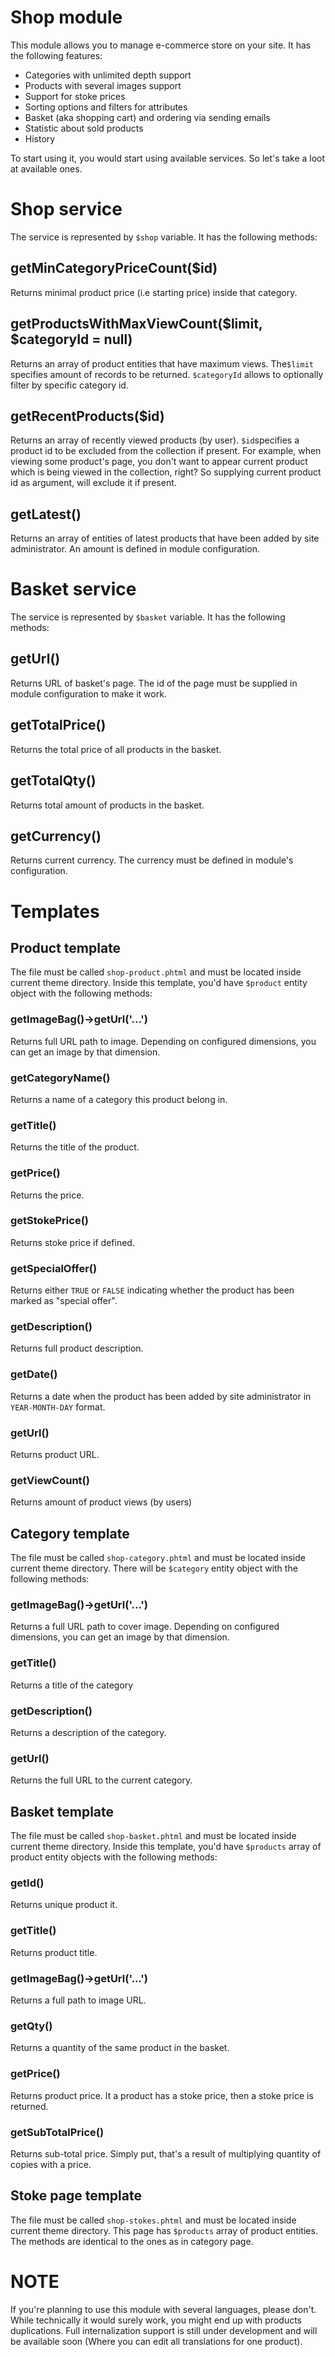 Shop module
===========

This module allows you to manage e-commerce store on your site. It has the following features:

- Categories with unlimited depth support
- Products with several images support
- Support for stoke prices
- Sorting options and filters for attributes
- Basket (aka shopping cart) and ordering via sending emails
- Statistic about sold products
- History

To start using it, you would start using available services. So let's take a loot at available ones.

# Shop service

The service is represented by `$shop` variable. It has the following methods:

## getMinCategoryPriceCount($id)

Returns minimal product price (i.e starting price) inside that category.

## getProductsWithMaxViewCount($limit, $categoryId = null)

Returns an array of product entities that have maximum views. The`$limit` specifies amount of records to be returned. `$categoryId` allows to optionally filter by specific category id.

## getRecentProducts($id)

Returns an array of recently viewed products (by user). `$id`specifies a product id to be excluded from the collection if present. For example, when viewing some product's page, you don't want to appear current product which is being viewed in the collection, right? So supplying current product id as argument, will exclude it if present.

## getLatest()

Returns an array of entities of latest products that have been added by site administrator. An amount is defined in module configuration.


# Basket service

The service is represented by `$basket` variable. It has the following methods:

## getUrl()

Returns URL of basket's page. The id of the page must be supplied in module configuration to make it work.

## getTotalPrice()

Returns the total price of all products in the basket.

## getTotalQty()

Returns total amount of products in the basket.

## getCurrency()

Returns current currency. The currency must be defined in module's configuration.

# Templates

## Product template

The file must be called `shop-product.phtml` and must be located inside current theme directory. Inside this template, you'd have `$product` entity object with the following methods:

### getImageBag()->getUrl('...')

Returns full URL path to image. Depending on configured dimensions, you can get an image by that dimension.

### getCategoryName()

Returns a name of a category this product belong in.

### getTitle()

Returns the title of the product.

### getPrice()

Returns the price.

### getStokePrice()

Returns stoke price if defined.

### getSpecialOffer()

Returns either `TRUE` or `FALSE` indicating whether the product has been marked as "special offer".

### getDescription()

Returns full product description.


### getDate()

Returns a date when the product has been added by site administrator in `YEAR-MONTH-DAY` format.

### getUrl()

Returns product URL.

### getViewCount()

Returns amount of product views (by users)

## Category template

The file must be called `shop-category.phtml` and must be located inside current theme directory. There will be `$category` entity object with the following methods:


### getImageBag()->getUrl('...')

Returns a full URL path to cover image. Depending on configured dimensions, you can get an image by that dimension.

### getTitle()

Returns a title of the category

### getDescription()

Returns a description of the category.

### getUrl()

Returns the full URL to the current category.

## Basket template

The file must be called `shop-basket.phtml` and must be located inside current theme directory. Inside this template, you'd have `$products` array of product entity objects with the following methods:

### getId()

Returns unique product it.

### getTitle()

Returns product title.

### getImageBag()->getUrl('...')

Returns a full path to image URL.

### getQty()

Returns a quantity of the same product in the basket.

### getPrice()

Returns product price. It a product has a stoke price, then a stoke price is returned.

### getSubTotalPrice()

Returns sub-total price. Simply put, that's a result of multiplying quantity of copies with a price.


## Stoke page template

The file must be called `shop-stokes.phtml` and must be located inside current theme directory. This page has `$products` array of product entities. The methods are identical to the ones as in category page.


NOTE
====

If you're planning to use this module with several languages, please don't. 
While technically it would surely work, you might end up with products duplications.
Full internalization support is still under development and will be available soon (Where you can edit all translations for one product).
